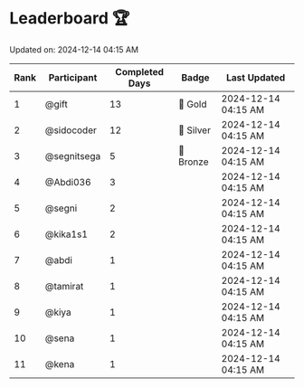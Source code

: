 # Leaderboard 🏆

Updated on: 2024-12-14 04:15 AM

| Rank | Participant       | Completed Days | Badge      | Last Updated         |
|------|-------------------|----------------|------------|----------------------|
| 1    | @gift             | 13             | 🏅 Gold     | 2024-12-14 04:15 AM |
| 2    | @sidocoder        | 12             | 🥈 Silver   | 2024-12-14 04:15 AM |
| 3    | @segnitsega       | 5              | 🥉 Bronze   | 2024-12-14 04:15 AM |
| 4    | @Abdi036          | 3              |            | 2024-12-14 04:15 AM |
| 5    | @segni            | 2              |            | 2024-12-14 04:15 AM |
| 6    | @kika1s1          | 2              |            | 2024-12-14 04:15 AM |
| 7    | @abdi             | 1              |            | 2024-12-14 04:15 AM |
| 8    | @tamirat          | 1              |            | 2024-12-14 04:15 AM |
| 9    | @kiya             | 1              |            | 2024-12-14 04:15 AM |
| 10   | @sena             | 1              |            | 2024-12-14 04:15 AM |
| 11   | @kena             | 1              |            | 2024-12-14 04:15 AM |

